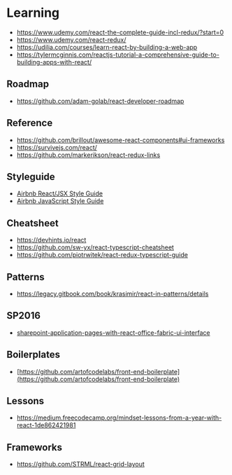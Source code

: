 # Learning

- https://www.udemy.com/react-the-complete-guide-incl-redux/?start=0
- https://www.udemy.com/react-redux/
- https://udilia.com/courses/learn-react-by-building-a-web-app
- https://tylermcginnis.com/reactjs-tutorial-a-comprehensive-guide-to-building-apps-with-react/

## Roadmap

- https://github.com/adam-golab/react-developer-roadmap

## Reference

- https://github.com/brillout/awesome-react-components#ui-frameworks
- https://survivejs.com/react/
- https://github.com/markerikson/react-redux-links


## Styleguide

- [Airbnb React/JSX Style Guide](https://github.com/airbnb/javascript/blob/master/react/README.md
)
- [Airbnb JavaScript Style Guide](https://github.com/airbnb/javascript)

## Cheatsheet

- <https://devhints.io/react>
- <https://github.com/sw-yx/react-typescript-cheatsheet>
- <https://github.com/piotrwitek/react-redux-typescript-guide>

## Patterns

- <https://legacy.gitbook.com/book/krasimir/react-in-patterns/details>

## SP2016

- [sharepoint-application-pages-with-react-office-fabric-ui-interface](https://rasper87.wordpress.com/2018/04/03/sharepoint-application-pages-with-react-office-fabric-ui-interface)

## Boilerplates

- [https://github.com/artofcodelabs/front-end-boilerplate](https://github.com/artofcodelabs/front-end-boilerplate)

## Lessons

- <https://medium.freecodecamp.org/mindset-lessons-from-a-year-with-react-1de862421981>

## Frameworks

- <https://github.com/STRML/react-grid-layout>
